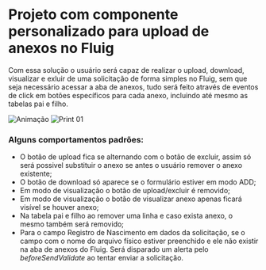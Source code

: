 # Projeto com componente personalizado para upload de anexos no Fluig

Com essa solução o usuário será capaz de realizar o upload, download, visualizar e exluir de uma solicitação de forma simples no Fluig, sem que seja necessário acessar a aba de anexos, tudo será feito através de eventos de click em botões específicos para cada anexo, incluindo até mesmo as tabelas pai e filho.

![Animação](https://github.com/sergiomachadosilva/fluig-utils/blob/main/projetos/ComponenteAnexos/animacaoProjeto.gif)
![Print 01](https://github.com/sergiomachadosilva/fluig-utils/blob/main/projetos/ComponenteAnexos/print_01.png)

### Alguns comportamentos padrões:

- O botão de upload fica se alternando com o botão de excluir, assim só será possivel substituir o anexo se antes o usuário remover o anexo existente;
- O botão de download só aparece se o formulário estiver em modo ADD;
- Em modo de visualização o botão de upload/excluir é removido;
- Em modo de visualização o botão de visualizar anexo apenas ficará visível se houver anexo;
- Na tabela pai e filho ao remover uma linha e caso exista anexo, o mesmo também será removido;
- Para o campo Registro de Nascimento em dados da solicitação, se o campo com o nome do arquivo físico estiver preenchido e ele não existir na aba de anexos do Fluig. Será disparado um alerta pelo _beforeSendValidate_ ao tentar enviar a solicitação.
